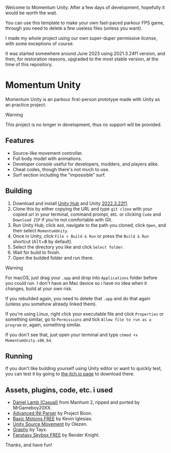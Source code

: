 Welcome to Momentum Unity. After a few days of development, hopefully it would be worth the wait.

You can use this template to make your own fast-paced parkour FPS game, through you need to delete a few useless files (unless you want).

I made my whole project using our own super-duper permissive *license*, with some exceptions of course.

It was started somewhere around June 2023 using 2021.3.24f1 version, and then, for restoration reasons, upgraded to the most stable version, at the time of this repository.

# Momentum Unity

Momentum Unity is an parkour first-person prototype made with Unity as an practice project.

> [!WARNING]
> This project is no longer in development, thus no support will be provided.

## Features

- Source-like movement controller.
- Full body model with animations.
- Developer console useful for developers, modders, and players alike.
- Cheat codes, though there's not much to use.
- Surf section including the "impossible" surf.

## Building

1. Download and install [Unity Hub](https://unity.com/download) and Unity [2022.3.22f1](https://unity3d.com/get-unity/download/archive).
2. Clone this by either copying the URL and type `git clone` with your copied url in your terminal, command prompt, etc. or clicking `Code` and `Download ZIP` if you're not comfortable with Git.
3. Run Unity Hub, click `Add`, navigate to the path you cloned, click `Open`, and then select `MomentumUnity`.
4. Once in Unity, click `File > Build & Run` or press the `Build & Run` shortcut (<kbd>Alt</kbd>+<kbd>B</kbd> by default).
5. Select the directory you like and click `Select folder`.
6. Wait for build to finish.
7. Open the builded folder and run there.

> [!WARNING]
> For macOS, just drag your `.app` and drop into `Applications` folder before you could run.
> I don't have an Mac device so i have no idea when it changes, build at your own risk.
>
> If you rebuilded again, you need to delete that `.app` and do that again (unless you somehow already linked them).
>
> If you're using Linux, right click your executable file and click `Properties` or something similar, go to `Permissions` and tick `Allow file to run as a program` or, again, something similar.
>
> If you don't see that, just open your terminal and type `chmod +x MomentumUnity.x86_64`.

## Running

If you don't like building yourself using Unity editor or want to quickly test, you can test it by going to [the itch.io page](https://programneer.itch.io/momentumunity) to download there.

## Assets, plugins, code, etc. i used

- [Daniel Lamb (Casual)](https://p3dm.ru/files/characters/human/7341-daniel-lamb-casual-.html) from Manhunt 2, ripped and ported by MrGameboy20XX.
- [Advanced INI Parser](https://assetstore.unity.com/packages/tools/advanced-ini-parser-23706) by Project Boon.
- [Basic Motions FREE](https://assetstore.unity.com/packages/3d/animations/basic-motions-free-154271) by Kevin Iglesias.
- [Unity Source Movement](https://github.com/Olezen/UnitySourceMovement) by Olezen.
- [Graphy](https://assetstore.unity.com/packages/tools/gui/graphy-ultimate-fps-counter-stats-monitor-debugger-105778) by Tayx.
- [Fanstasy Skybox FREE](https://assetstore.unity.com/packages/2d/textures-materials/sky/fantasy-skybox-free-18353) by Render Knight.

Thanks, and have fun!
